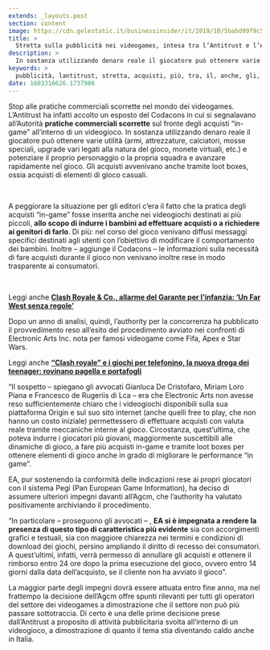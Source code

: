 ```yaml
--- 
extends: _layouts.post 
section: content 
image: https://cdn.gelestatic.it/businessinsider/it/2019/10/5babd99f9c5d67f7778b4569.jpg 
title: > 
  Stretta sulla pubblicità nei videogames, intesa tra l’Antitrust e l’editore di Fifa 
description: > 
  In sostanza utilizzando denaro reale il giocatore può ottenere varie utilità (armi, attrezzature, calciatori, mosse speciali, upgrade vari legati alla natura del gioco, monete virtuali, etc.)Gli acquisti avvenivano anche tramite loot boxes, ossia acquisti di elementi di gioco casuali.Di più: nel corso del gioco venivano diffusi messaggi specifici destinati agli utenti con l’obiettivo di modificare il comportamento dei bambini.Inoltre – aggiunge il Codacons – le informazioni sulla necessità di fare acquisti durante il gioco non venivano inoltre rese in modo trasparente ai consumatori.Circostanza, quest’ultima, che poteva indurre i giocatori più giovani, maggiormente suscettibili alle dinamiche di gioco, a fare più acquisti in-game e tramite loot boxes per ottenere elementi di gioco anche in grado di migliorare le performance “in game”. 
keywords: > 
  pubblicità, lantitrust, stretta, acquisti, più, tra, il, anche, gli, che, fifa, nei, sulla, la, intesa, di, gioco, videogames, leditore, del 
date: 1603316626.1737986 
--- 
```

<div><p>Stop alle pratiche commerciali scorrette nel mondo dei videogames. L&#8217;Antitrust ha infatti accolto un esposto del Codacons in cui si segnalavano all&#8217;Autorit&#224; <strong>pratiche commerciali scorrette</strong> sul fronte degli acquisti &#8220;in-game&#8221; all&#8217;interno di un videogioco. In sostanza utilizzando denaro reale il giocatore pu&#242; ottenere varie utilit&#224; (armi, attrezzature, calciatori, mosse speciali, upgrade vari legati alla natura del gioco, monete virtuali, etc.) e potenziare il proprio personaggio o la propria squadra e avanzare rapidamente nel gioco. Gli acquisti avvenivano anche tramite loot boxes, ossia acquisti di elementi di gioco casuali.</p><p id="adv-Middle1-dev"></p>
<p>&#160;</p><p id="adv-Bottom"></p>
<p>A peggiorare la situazione per gli editori c&#8217;era il fatto che la pratica degli acquisti &#8220;in-game&#8221; fosse inserita anche nei videogiochi destinati ai pi&#249; piccoli, <strong>allo scopo di indurre i bambini ad effettuare acquisti o a richiedere ai genitori di farlo</strong>. Di pi&#249;: nel corso del gioco venivano diffusi messaggi specifici destinati agli utenti con l&#8217;obiettivo di modificare il comportamento dei bambini. Inoltre &#8211; aggiunge il Codacons &#8211; le informazioni sulla necessit&#224; di fare acquisti durante il gioco non venivano inoltre rese in modo trasparente ai consumatori.</p><p>&#160;</p><p>Leggi anche <a href="https://it.businessinsider.com/clash-royale-e-i-giochi-per-mobile-guadagnano-tutti-perdono-i-minori-che-rischiano-anche-di-finire-nella-rete-dei-pedofili/" target="_blank"><strong>Clash Royale &amp; Co., allarme del Garante per l&#8217;infanzia: &#8216;Un Far West senza regole&#8217;</strong></a></p><p id="advHook-x21"></p>
<p>Dopo un anno di analisi, quindi, l&#8217;authority per la concorrenza ha pubblicato il provvedimento reso all&#8217;esito del procedimento avviato nei confronti di Electronic Arts Inc. nota per famosi videogame come Fifa, Apex e Star Wars.</p>
<p>Leggi anche <a href="https://it.businessinsider.com/clash-royale-e-i-giochi-per-telefonino-la-nuova-droga-dei-teenager/" target="_blank"><strong>&#8220;Clash royale&#8221; e i giochi per telefonino, la nuova droga dei teenager: rovinano pagella e portafogli</strong></a></p>
<p>&#8220;Il sospetto &#8211; spiegano gli avvocati Gianluca De Cristofaro, Miriam Loro Piana e Francesco de Rugeriis di Lca &#8211; era che Electronic Arts non avesse reso sufficientemente chiaro che i videogiochi disponibili sulla sua piattaforma Origin e sul suo sito internet (anche quelli free to play, che non hanno un costo iniziale) permettessero di effettuare acquisti con valuta reale tramite meccaniche interne al gioco. Circostanza, quest&#8217;ultima, che poteva indurre i giocatori pi&#249; giovani, maggiormente suscettibili alle dinamiche di gioco, a fare pi&#249; acquisti in-game e tramite loot boxes per ottenere elementi di gioco anche in grado di migliorare le performance &#8220;in game&#8221;.</p>
<p>EA, pur sostenendo la conformit&#224; delle indicazioni rese ai propri giocatori con il sistema Pegi (Pan European Game Information), ha deciso di assumere ulteriori impegni davanti all&#8217;Agcm, che l&#8217;authority ha valutato positivamente archiviando il procedimento.</p>
<p>&#8220;In particolare &#8211; proseguono gli avvocati &#8211; , <strong>EA si &#232; impegnata a rendere la presenza di questo tipo di caratteristica pi&#249; evidente</strong> sia con accorgimenti grafici e testuali, sia con maggiore chiarezza nei termini e condizioni di download dei giochi, persino ampliando il diritto di recesso dei consumatori. A quest&#8217;ultimi, infatti, verr&#224; permesso di annullare gli acquisti e ottenere il rimborso entro 24 ore dopo la prima esecuzione del gioco, ovvero entro 14 giorni dalla data dell&#8217;acquisto, se il cliente non ha avviato il gioco&#8221;.</p>
<p>La maggior parte degli impegni dovr&#224; essere attuata entro fine anno, ma nel frattempo la decisione dell&#8217;Agcm offre spunti rilevanti per tutti gli operatori del settore dei videogames a dimostrazione che il settore non pu&#242; pi&#249; passare sottotraccia. Di certo &#232; una delle prime decisione prese dall&#8217;Antitrust a proposito di attivit&#224; pubblicitaria svolta all&#8217;interno di un videogioco, a dimostrazione di quanto il tema stia diventando caldo anche in Italia.</p>
<p>&#160;</p>
<p>&#160;</p>
</div>